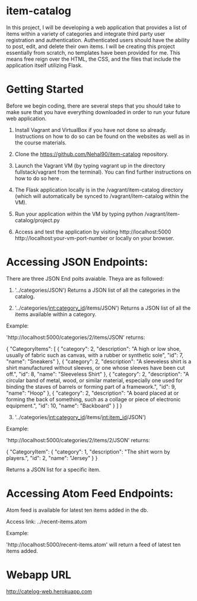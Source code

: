 # item-catalog
In this project, I will be developing a web application that provides a list of items within a variety of categories and integrate third party user registration and authentication. Authenticated users should have the ability to post, edit, and delete their own items. I will be creating this project essentially from scratch, no templates have been provided for me. This means free reign over the HTML, the CSS, and the files that include the application itself utilizing Flask.

# Getting Started

Before we begin coding, there are several steps that you should take to make sure that you have everything downloaded in order to run your future web application.
1. Install Vagrant and VirtualBox if you have not done so already. Instructions on how to do so can be found on the websites as well as in the course materials.

2. Clone the https://github.com/Nehal90/item-catalog repository.

3. Launch the Vagrant VM (by typing vagrant up in the directory fullstack/vagrant from the
terminal). You can find further instructions on how to do so here .

4. The Flask application locally is in the /vagrant/item-catalog directory (which will automatically be synced to /vagrant/item-catalog within the VM).

5. Run your application within the VM by typing python /vagrant/item-catalog/project.py

6. Access and test the application by visiting http://localhost:5000 http://localhost:your-vm-port-number or locally on your browser.

# Accessing JSON Endpoints:
There are three JSON End poits avaiable. Theya are as followed:
1. '../categories/JSON')
Returns a JSON list of all the categories in the catalog.

2. '../categories/<int:category_id>/items/JSON')
Returns a JSON list of all the items available within a category.

Example:

'http://localhost:5000/categories/2/items/JSON' returns:

{
  "CategoryItems": [
    {
      "category": 2,
      "description": "A high or low shoe, usually of fabric such as canvas, with a rubber or synthetic sole",
      "id": 7,
      "name": "Sneakers"
    },
    {
      "category": 2,
      "description": "A sleeveless shirt is a shirt manufactured without sleeves, or one whose sleeves have been cut off.",
      "id": 8,
      "name": "Sleeveless Shirt"
    },
    {
      "category": 2,
      "description": "A circular band of metal, wood, or similar material, especially one used for binding the staves of barrels or forming part of a framework.",
      "id": 9,
      "name": "Hoop"
    },
    {
      "category": 2,
      "description": "A board placed at or forming the back of something, such as a collage or piece of electronic equipment.",
      "id": 10,
      "name": "Backboard"
    }
  ]
}



3. '../categories/<int:category_id>/items/<int:item_id>/JSON') 

Example:

 'http://localhost:5000/categories/2/items/2/JSON' returns:

{
  "CategoryItem": {
    "category": 1,
    "description": "The shirt worn by players.",
    "id": 2,
    "name": "Jersey"
  }
}

Returns a JSON list for a specific item.

# Accessing Atom Feed Endpoints:

Atom feed is available for latest ten items added in the db.

Access link: ../recent-items.atom

Example:

'http://localhost:5000/recent-items.atom' will return a feed of latest ten items added.

# Webapp URL

http://catelog-web.herokuapp.com
